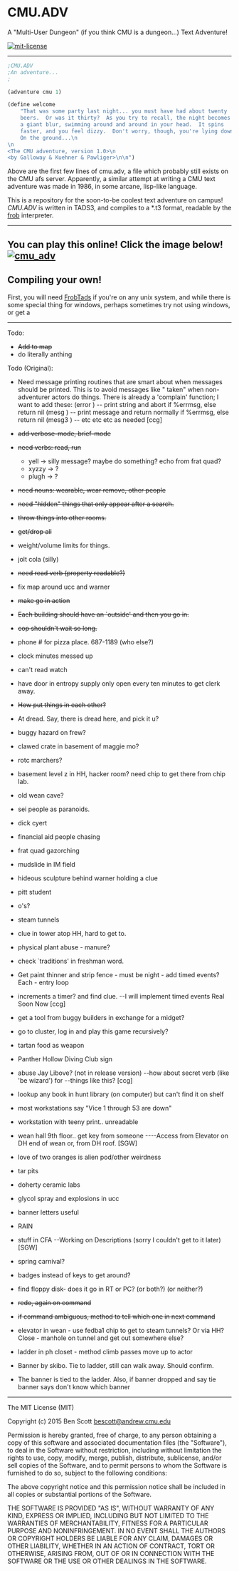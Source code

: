 
CMU.ADV
=======

A "Multi-User Dungeon" (if you think CMU is a dungeon...) Text Adventure!

[![mit-license](http://img.shields.io/:license-MIT-blue.svg?style=plastic)](http://bescott.mit-license.org)

---

```lisp
;CMU.ADV
;An adventure...
;

(adventure cmu 1)

(define welcome
    "That was some party last night... you must have had about twenty
    beers.  Or was it thirty?  As you try to recall, the night becomes
	a giant blur, swimming around and around in your head.  It spins
	faster, and you feel dizzy.  Don't worry, though, you're lying down.
	On the ground...\n
\n
<The CMU adventure, version 1.0>\n
<by Galloway & Kuehner & Pawliger>\n\n")
```

Above are the first few lines of cmu.adv, a file which probably still exists on the CMU afs server. Apparently, a similar attempt at writing a CMU text adventure was made in 1986, in some arcane, lisp-like language.

This is a repository for the soon-to-be coolest text adventure on campus! *CMU.ADV* is written in TADS3, and compiles to a *.t3 format, readable by the [frob][] interpreter.

---
You can play this online! Click the image below!
[![cmu_adv](https://cloud.githubusercontent.com/assets/6759009/9998540/992f043c-605f-11e5-8adc-c47a9f166ded.png)](http://gs.tads.io/?storyfile=http://www.andrew.cmu.edu/user/bescott/cmu.adv/cmu_adv.t3)
---

## Compiling your own! ##

First, you will need [FrobTads][] if you're on any unix system, and while there is some special thing for windows, perhaps sometimes try not using windows, or get a

[frob]: <https://github.com/realnc/frobtads>
[FrobTads]: <http://www.tads.org/tads3.htm#>

---





Todo:
- ~~Add to map~~
- do literally anthing

Todo (Original):

- Need message printing routines that are smart about when messages
   should be printed.  This is to avoid messages like "<noun> taken"
   when non-adventurer actors do things.
   There is already a 'complain' function; I want to add these:
   (error <string>) -- print string and abort if %errmsg,
		       else return nil
   (mesg <string>) --  print message and return normally if %errmsg,
                       else return nil
   (mesg3 <string> <np> <string>) -- etc etc etc as needed
   [ccg]

- ~~add verbose-mode, brief-mode~~
- ~~need verbs: read, run~~
  - yell -> silly message?  maybe do something? echo from frat quad?
  - xyzzy -> ?
  - plugh -> ?
- ~~need nouns: wearable, wear remove, other people~~
- ~~need "hidden" things that only appear after a search.~~
- ~~throw things into other rooms.~~
- ~~get/drop all~~
- weight/volume limits for things.
- jolt cola (silly)

- ~~need read verb (property readable?)~~
- fix map around ucc and warner
- ~~make go in action~~
- ~~Each building should have an `outside' and then you go in.~~
- ~~cop shouldn't wait so long.~~

- phone # for pizza place. 687-1189  (who else?)
- clock minutes messed up
- can't read watch
- have door in entropy supply only open every ten minutes to get clerk away.
- ~~How put things in each other?~~
- At dread.  Say, there is dread here, and pick it u?
- buggy hazard on frew?
- clawed crate in basement of maggie mo?
- rotc marchers?
- basement level z in HH, hacker room? need chip to get there from chip lab.
- old wean cave?
- sei people as paranoids.
- dick cyert
- financial aid people chasing
- frat quad gazorching
- mudslide in IM field
- hideous sculpture behind warner holding a clue
- pitt student
- o's?
- steam tunnels
- clue in tower atop HH, hard to get to.
- physical plant abuse - manure?
- check `traditions' in freshman word.
- Get paint thinner and strip fence - must be night - add timed events?  Each - entry loop
- increments a timer? and find clue.
	--I will implement timed events Real Soon Now [ccg]
- get a tool from buggy builders in exchange for a midget?
- go to cluster, log in and play this game recursively?

- tartan food as weapon
- Panther Hollow Diving Club sign
- abuse Jay Libove? (not in release version)
	--how about secret verb (like 'be wizard') for
	--things like this? [ccg]

- lookup any book in hunt library (on computer) but can't find it on shelf
- most workstations say "Vice 1 through 53 are down"
- workstation with teeny print.. unreadable
- wean hall 9th floor.. get key from someone
	----Access from Elevator on DH end of wean or, from DH roof. [SGW]
- love of two oranges is alien pod/other weirdness
- tar pits
- doherty ceramic labs
- glycol spray and explosions in ucc
- banner letters useful
- RAIN
- stuff in CFA
	--Working on Descriptions (sorry I couldn't get to it later)  [SGW]
- spring carnival?
- badges instead of keys to get around?
- find floppy disk- does it go in RT or PC? (or both?) (or neither?)
- ~~redo, again on command~~
- ~~if command ambiguous,  method to tell which one in next command~~

- elevator in wean - use fedba1 chip to get to steam tunnels?  Or via HH?  Close - manhole on tunnel and get out somewhere else?

- ladder in ph closet - method climb passes move up to actor
- Banner by skibo.  Tie to ladder, still can walk away.  Should confirm.
- The banner is tied to the ladder.  Also, if banner dropped and say tie banner says don't know which banner


---


The MIT License (MIT)

Copyright (c) 2015 Ben Scott <bescott@andrew.cmu.edu>

Permission is hereby granted, free of charge, to any person obtaining a copy
of this software and associated documentation files (the "Software"), to deal
in the Software without restriction, including without limitation the rights
to use, copy, modify, merge, publish, distribute, sublicense, and/or sell
copies of the Software, and to permit persons to whom the Software is
furnished to do so, subject to the following conditions:

The above copyright notice and this permission notice shall be included in
all copies or substantial portions of the Software.

THE SOFTWARE IS PROVIDED "AS IS", WITHOUT WARRANTY OF ANY KIND, EXPRESS OR
IMPLIED, INCLUDING BUT NOT LIMITED TO THE WARRANTIES OF MERCHANTABILITY,
FITNESS FOR A PARTICULAR PURPOSE AND NONINFRINGEMENT. IN NO EVENT SHALL THE
AUTHORS OR COPYRIGHT HOLDERS BE LIABLE FOR ANY CLAIM, DAMAGES OR OTHER
LIABILITY, WHETHER IN AN ACTION OF CONTRACT, TORT OR OTHERWISE, ARISING FROM,
OUT OF OR IN CONNECTION WITH THE SOFTWARE OR THE USE OR OTHER DEALINGS IN
THE SOFTWARE.


